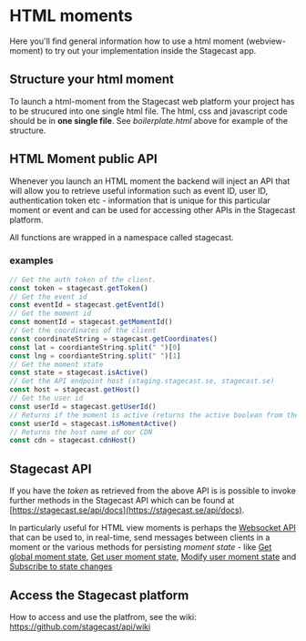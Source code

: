 # HTML moments
Here you'll find general information how to use a html moment (webview-moment) to try out your implementation inside the Stagecast app.



## Structure your html moment
To launch a html-moment from the Stagecast web platform your project has to be strucured into one single html file. The html, css and javascript code should be in **one single file**. See *boilerplate.html* above for example of the structure.




## HTML Moment public API
Whenever you launch an HTML moment the backend will inject an API that will allow you to retrieve useful information such as event ID, user ID, authentication token etc - information that is unique for this particular moment or event and can be used for accessing other APIs in the Stagecast platform. 

All functions are wrapped in a namespace called stagecast. 

### examples

```javascript
// Get the auth token of the client.
const token = stagecast.getToken()
// Get the event id
const eventId = stagecast.getEventId()
// Get the moment id
const momentId = stagecast.getMomentId()
// Get the coordinates of the client
const coordinateString = stagecast.getCoordinates()
const lat = coordianteString.split(" ")[0]
const lng = coordianteString.split(" ")[1]
// Get the moment state
const state = stagecast.isActive()
// Get the API endpoint host (staging.stagecast.se, stagecast.se)
const host = stagecast.getHost()
// Get the user id
const userId = stagecast.getUserId()
// Returns if the moment is active (returns the active boolean from the moment object)
const userId = stagecast.isMomentActive()
// Returns the host name of our CDN
const cdn = stagecast.cdnHost()
```

## Stagecast API
If you have the _token_ as retrieved from the above API is is possible to invoke further methods in the Stagecast API which can be found at [https://stagecast.se/api/docs](https://stagecast.se/api/docs). 

In particularly useful for HTML view moments is perhaps the [Websocket API](https://stagecast.se/api/docs#section1.6) that can be used to, in real-time, send messages between clients in a moment or the various methods for persisting _moment state_ - like [Get global moment state](https://stagecast.se/api/docs#section2.5), [Get user moment state](https://stagecast.se/api/docs#section2.6), 
[Modify user moment state](https://stagecast.se/api/docs#section2.7) and 
[Subscribe to state changes](https://stagecast.se/api/docs#section2.8) 




## Access the Stagecast platform
How to access and use the platfrom, see the wiki: https://github.com/stagecast/api/wiki



